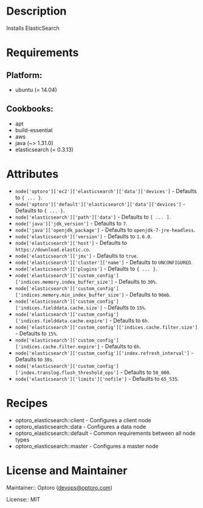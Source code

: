 # Description

Installs ElasticSearch

# Requirements

## Platform:

* ubuntu (= 14.04)

## Cookbooks:

* apt
* build-essential
* aws
* java (~> 1.31.0)
* elasticsearch (= 0.3.13)

# Attributes

* `node['optoro']['ec2']['elasticsearch']['data']['devices']` -  Defaults to `{ ... }`.
* `node['optoro']['default']['elasticsearch']['data']['devices']` -  Defaults to `{ ... }`.
* `node['elasticsearch']['path']['data']` -  Defaults to `[ ... ]`.
* `node['java']['jdk_version']` -  Defaults to `7`.
* `node['java']['openjdk_package']` -  Defaults to `openjdk-7-jre-headless`.
* `node['elasticsearch']['version']` -  Defaults to `1.6.0`.
* `node['elasticsearch']['host']` -  Defaults to `https://download.elastic.co`.
* `node['elasticsearch']['jmx']` -  Defaults to `true`.
* `node['elasticsearch']['cluster']['name']` -  Defaults to `UNCONFIGURED`.
* `node['elasticsearch']['plugins']` -  Defaults to `{ ... }`.
* `node['elasticsearch']['custom_config']['indices.memory.index_buffer_size']` -  Defaults to `30%`.
* `node['elasticsearch']['custom_config']['indices.memory.min_index_buffer_size']` -  Defaults to `96mb`.
* `node['elasticsearch']['custom_config']['indices.fielddata.cache.size']` -  Defaults to `15%`.
* `node['elasticsearch']['custom_config']['indices.fielddata.cache.expire']` -  Defaults to `6h`.
* `node['elasticsearch']['custom_config']['indices.cache.filter.size']` -  Defaults to `15%`.
* `node['elasticsearch']['custom_config']['indices.cache.filter.expire']` -  Defaults to `6h`.
* `node['elasticsearch']['custom_config']['index.refresh_interval']` -  Defaults to `30s`.
* `node['elasticsearch']['custom_config']['index.translog.flush_threshold_ops']` -  Defaults to `50_000`.
* `node['elasticsearch']['limits']['nofile']` -  Defaults to `65_535`.

# Recipes

* optoro_elasticsearch::client - Configures a client node
* optoro_elasticsearch::data - Configures a data node
* optoro_elasticsearch::default - Common requirements between all node types
* optoro_elasticsearch::master - Configures a master node

# License and Maintainer

Maintainer:: Optoro (<devops@optoro.com>)

License:: MIT
